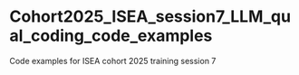 # Cohort2025_ISEA_session7_LLM_qual_coding_code_examples
Code examples for ISEA cohort 2025 training session 7
